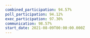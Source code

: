```yaml
---
combined_participation: 94.57%
poll_participation: 94.12%
exec_participation: 97.30%
communication: 98.57%
start_date: 2021-08-09T00:00:00.000Z
---
```

